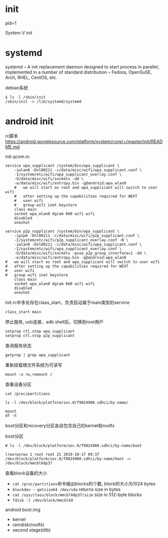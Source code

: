 

# init
pid=1

System V init

# systemd
systemd – A init replacement daemon designed to start process in parallel, implemented in a number of standard distribution – Fedora, OpenSuSE, Arch, RHEL, CentOS, etc.

debian系统
```
$ ls -l /sbin/init
/sbin/init -> /lib/systemd/systemd
```

# android init
rc脚本 https://android.googlesource.com/platform/system/core/+/master/init/README.md


init.qcom.rc
```
service wpa_supplicant /system/bin/wpa_supplicant \
    -iwlan0 -Dnl80211 -c/data/misc/wifi/wpa_supplicant.conf \
    -I/system/etc/wifi/wpa_supplicant_overlay.conf \
    -O/data/misc/wifi/sockets -dd \
    -e/data/misc/wifi/entropy.bin -g@android:wpa_wlan0
    #   we will start as root and wpa_supplicant will switch to user wifi
    #   after setting up the capabilities required for WEXT
    #   user wifi
    #   group wifi inet keystore
    class main
    socket wpa_wlan0 dgram 660 wifi wifi
    disabled
    oneshot

service p2p_supplicant /system/bin/wpa_supplicant \
    -ip2p0 -Dnl80211 -c/data/misc/wifi/p2p_supplicant.conf \
    -I/system/etc/wifi/p2p_supplicant_overlay.conf -N \
    -iwlan0 -Dnl80211 -c/data/misc/wifi/wpa_supplicant.conf \
    -I/system/etc/wifi/wpa_supplicant_overlay.conf \
    -O/data/misc/wifi/sockets -puse_p2p_group_interface=1 -dd \
    -e/data/misc/wifi/entropy.bin -g@android:wpa_wlan0
#   we will start as root and wpa_supplicant will switch to user wifi
#   after setting up the capabilities required for WEXT
#   user wifi
#   group wifi inet keystore
    class main
    socket wpa_wlan0 dgram 660 wifi wifi
    disabled
    oneshot
```

init.rc中多处存在class_start，负责启动属于main类型的service
```
class_start main
```

停止服务, usb连接，adb shell后，切换到root用户
```
setprop ctl.stop wpa_supplicant
setprop ctl.stop p2p_supplicant
```

查询服务状态
```
getprop | grep wpa_supplicant
```


重新挂载根文件系统为可读写
```
mount -o rw,remount /
```

查看设备分区
```
cat /proc/partitions

ls -l /dev/block/platform/soc.0/f9824900.sdhci/by-name/

mount 
df -h
```

boot分区和recovery分区各自包含自己的kernel和rootfs

boot分区
```
# ls -l /dev/block/platform/soc.0/f9824900.sdhci/by-name/boot

lrwxrwxrwx 1 root root 21 2019-10-17 09:37 /dev/block/platform/soc.0/f9824900.sdhci/by-name/boot -> /dev/block/mmcblk0p37
```
查看block设备的大小
- `cat /proc/partitions`命令输出blocks的个数, block的大小为1024 bytes
- `blockdev --getsize64 /dev/sda` returns size in bytes
- `cat /sys/class/block/mmcblk0p37/size` size in 512-byte blocks
- `fdisk -l /dev/block/mmcblk0`


android boot.img
- kernel
- ramdisk(rootfs)
- second stage(dtb)